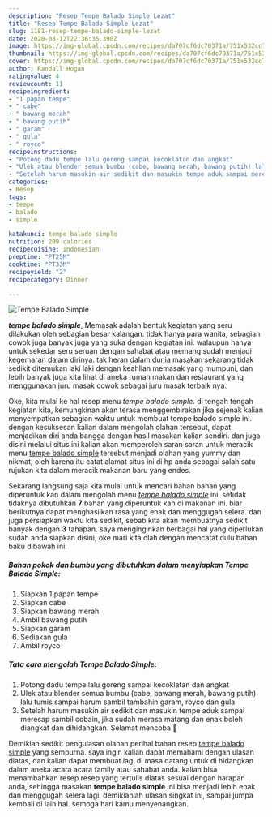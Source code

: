 ```yaml
---
description: "Resep Tempe Balado Simple Lezat"
title: "Resep Tempe Balado Simple Lezat"
slug: 1181-resep-tempe-balado-simple-lezat
date: 2020-08-12T22:36:35.390Z
image: https://img-global.cpcdn.com/recipes/da707cf6dc70371a/751x532cq70/tempe-balado-simple-foto-resep-utama.jpg
thumbnail: https://img-global.cpcdn.com/recipes/da707cf6dc70371a/751x532cq70/tempe-balado-simple-foto-resep-utama.jpg
cover: https://img-global.cpcdn.com/recipes/da707cf6dc70371a/751x532cq70/tempe-balado-simple-foto-resep-utama.jpg
author: Randall Hogan
ratingvalue: 4
reviewcount: 11
recipeingredient:
- "1 papan tempe"
- " cabe"
- " bawang merah"
- " bawang putih"
- " garam"
- " gula"
- " royco"
recipeinstructions:
- "Potong dadu tempe lalu goreng sampai kecoklatan dan angkat"
- "Ulek atau blender semua bumbu (cabe, bawang merah, bawang putih) lalu tumis sampai harum sambil tambahin garam, royco dan gula"
- "Setelah harum masukin air sedikit dan masukin tempe aduk sampai meresap sambil cobain, jika sudah merasa matang dan enak boleh diangkat dan dihidangkan. Selamat mencoba 🤗"
categories:
- Resep
tags:
- tempe
- balado
- simple

katakunci: tempe balado simple 
nutrition: 209 calories
recipecuisine: Indonesian
preptime: "PT25M"
cooktime: "PT33M"
recipeyield: "2"
recipecategory: Dinner

---
```



![Tempe Balado Simple](https://img-global.cpcdn.com/recipes/da707cf6dc70371a/751x532cq70/tempe-balado-simple-foto-resep-utama.jpg)

<b><i>tempe balado simple</i></b>, Memasak adalah bentuk kegiatan yang seru dilakukan oleh sebagian besar kalangan. tidak hanya para wanita, sebagian cowok juga banyak juga yang suka dengan kegiatan ini. walaupun hanya untuk sekedar seru seruan dengan sahabat atau memang sudah menjadi kegemaran dalam dirinya. tak heran dalam dunia masakan sekarang tidak sedikit ditemukan laki laki dengan keahlian memasak yang mumpuni, dan lebih banyak juga kita lihat di aneka rumah makan dan restaurant yang menggunakan juru masak cowok sebagai juru masak terbaik nya.

Oke, kita mulai ke hal resep menu <i>tempe balado simple</i>. di tengah tengah kegiatan kita, kemungkinan akan terasa menggembirakan jika sejenak kalian menyempatkan sebagian waktu untuk membuat tempe balado simple ini. dengan kesuksesan kalian dalam mengolah olahan tersebut, dapat menjadikan diri anda bangga dengan hasil masakan kalian sendiri. dan juga disini melalui situs ini kalian akan memperoleh saran saran untuk meracik menu <u>tempe balado simple</u> tersebut menjadi olahan yang yummy dan nikmat, oleh karena itu catat alamat situs ini di hp anda sebagai salah satu rujukan kita dalam meracik makanan baru yang endes.




Sekarang langsung saja kita mulai untuk mencari bahan bahan yang diperuntuk kan dalam mengolah menu <u><i>tempe balado simple</i></u> ini. setidak tidaknya dibutuhkan <b>7</b> bahan yang diperuntuk kan di makanan ini. biar berikutnya dapat menghasilkan rasa yang enak dan menggugah selera. dan juga persiapkan waktu kita sedikit, sebab kita akan membuatnya sedikit banyak dengan <b>3</b> tahapan. saya menginginkan berbagai hal yang diperlukan sudah anda siapkan disini, oke mari kita olah dengan mencatat dulu bahan baku dibawah ini.

<!--inarticleads1-->

##### Bahan pokok dan bumbu yang dibutuhkan dalam menyiapkan Tempe Balado Simple:

1. Siapkan 1 papan tempe
1. Siapkan  cabe
1. Siapkan  bawang merah
1. Ambil  bawang putih
1. Siapkan  garam
1. Sediakan  gula
1. Ambil  royco




<!--inarticleads2-->

##### Tata cara mengolah Tempe Balado Simple:

1. Potong dadu tempe lalu goreng sampai kecoklatan dan angkat
1. Ulek atau blender semua bumbu (cabe, bawang merah, bawang putih) lalu tumis sampai harum sambil tambahin garam, royco dan gula
1. Setelah harum masukin air sedikit dan masukin tempe aduk sampai meresap sambil cobain, jika sudah merasa matang dan enak boleh diangkat dan dihidangkan. Selamat mencoba 🤗




Demikian sedikit pengulasan olahan perihal bahan resep <u>tempe balado simple</u> yang sempurna. saya ingin kalian dapat memahami dengan ulasan diatas, dan kalian dapat membuat lagi di masa datang untuk di hidangkan dalam aneka acara acara family atau sahabat anda. kalian bisa menambahkan resep resep yang tertulis diatas sesuai dengan harapan anda, sehingga masakan <b>tempe balado simple</b> ini bisa menjadi lebih enak dan menggugah selera lagi. demikianlah ulasan singkat ini, sampai jumpa kembali di lain hal. semoga hari kamu menyenangkan.

